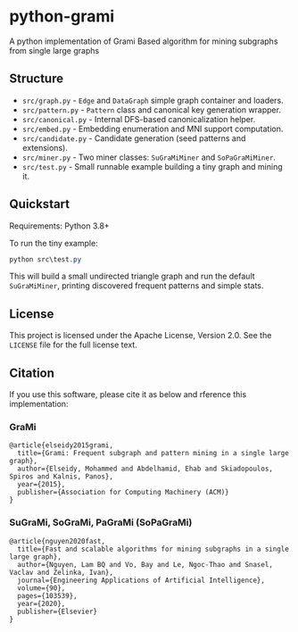 python-grami
=============

A python implementation of Grami Based algorithm for mining subgraphs from single large graphs

Structure
---------

- `src/graph.py` - `Edge` and `DataGraph` simple graph container and loaders.
- `src/pattern.py` - `Pattern` class and canonical key generation wrapper.
- `src/canonical.py` - Internal DFS-based canonicalization helper.
- `src/embed.py` - Embedding enumeration and MNI support computation.
- `src/candidate.py` - Candidate generation (seed patterns and extensions).
- `src/miner.py` - Two miner classes: `SuGraMiMiner` and `SoPaGraMiMiner`.
- `src/test.py` - Small runnable example building a tiny graph and mining it.

Quickstart
----------

Requirements: Python 3.8+

To run the tiny example:

```powershell
python src\test.py
```

This will build a small undirected triangle graph and run the default
`SuGraMiMiner`, printing discovered frequent patterns and simple stats.



License
-------

This project is licensed under the Apache License, Version 2.0. See
the `LICENSE` file for the full license text.

Citation
-----

If you use this software, please cite it as below and rference this implementation:
### GraMi

```
@article{elseidy2015grami,
  title={Grami: Frequent subgraph and pattern mining in a single large graph},
  author={Elseidy, Mohammed and Abdelhamid, Ehab and Skiadopoulos, Spiros and Kalnis, Panos},
  year={2015},
  publisher={Association for Computing Machinery (ACM)}
}
```

### SuGraMi, SoGraMi, PaGraMi (SoPaGraMi)
```
@article{nguyen2020fast,
  title={Fast and scalable algorithms for mining subgraphs in a single large graph},
  author={Nguyen, Lam BQ and Vo, Bay and Le, Ngoc-Thao and Snasel, Vaclav and Zelinka, Ivan},
  journal={Engineering Applications of Artificial Intelligence},
  volume={90},
  pages={103539},
  year={2020},
  publisher={Elsevier}
}
```